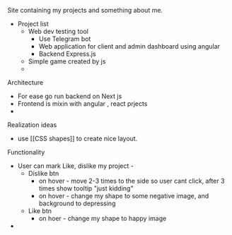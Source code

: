 Site containing my projects and something about me.


- Project list 
	- Web dev testing tool 
		- Use Telegram bot
		- Web application for client and admin dashboard using angular
		- Backend Express.js
	-  Simple game created by js
	- 

Architecture
- For ease go run backend on Next js
- Frontend is mixin with angular , react prjects
- 

Realization ideas
- use [[CSS shapes]] to create nice layout.

Functionality 
- User can mark Like, dislike my project - 
	- Dislike btn 
		- on hover - move 2-3 times to the side so user cant click, after 3 times show tooltip "just kidding"
		- on hover - change my shape to some negative image, and background to depressing
	- Like btn 
		- on hoer - change my shape to happy image
- 